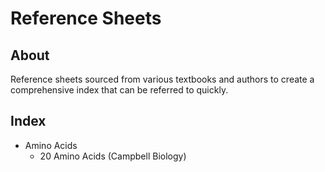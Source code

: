# Reference Sheets

## About

Reference sheets sourced from various textbooks and authors to create
a comprehensive index that can be referred to quickly.

## Index
- Amino Acids
  - 20 Amino Acids (Campbell Biology)
